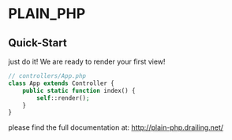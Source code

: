PLAIN_PHP
=========

Quick-Start
-----------

just do it! We are ready to render your first view!

```php
// controllers/App.php
class App extends Controller {
    public static function index() {
        self::render();
    }
}
```

please find the full documentation at: http://plain-php.drailing.net/
